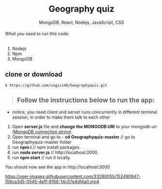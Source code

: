 
<h1 align="center">
Geography quiz
</h1>

<p align="center">
MongoDB, React, Nodejs, JavaScript, CSS
</p>

###### What you need to run this code:
1. Nodejs
2. Npm
3. MongoDB

## clone or download
```terminal
$ https://github.com/sagis148/Geographyquiz.git
```

> ## Follow the instructions below to run the app:
* notice, you need client and server runs concurrently in different terminal session, in order to make them talk to each other

1. Open **server.js** file and **change the MONGODB URI** to your mongodb uri ([MongoDB connection string](http://docs.mongodb.org/manual/reference/connection-string/)).
2. Open terminal and go to - **cd Geographyquiz-master** // go to Geographyquiz-master folder
3. run **npm i**           // npm install packages.
4. run **node server.js**  // http://localhost:2000.
5. run **npm start**       // run it locally.

You should now see the app in http://localhost:3000


https://user-images.githubusercontent.com/33280055/152490947-158ca3d5-0545-4eff-9166-14c57e4df4a0.mp4

